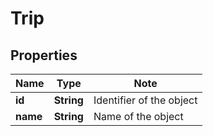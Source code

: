
# Trip

## Properties

Name | Type | Note
---- | ---- | ----
**id** | **String** | Identifier of the object 
**name** | **String** | Name of the object 

